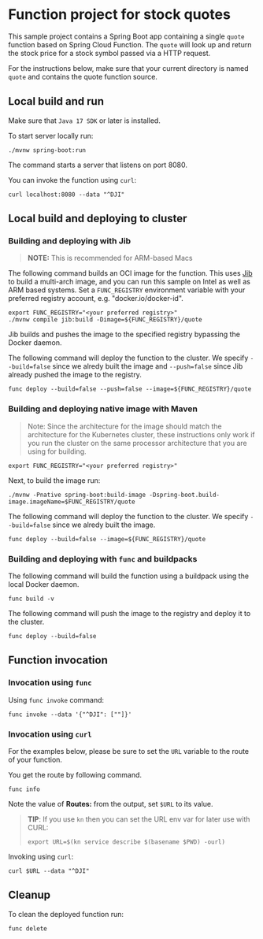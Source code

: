 # Function project for stock quotes

This sample project contains a Spring Boot app containing a single `quote` function based on Spring Cloud Function. The `quote` will look up and return the stock price for a stock symbol passed via a HTTP request.

For the instructions below, make sure that your current directory is named `quote` and contains the quote function source.

## Local build and run

Make sure that `Java 17 SDK` or later is installed.

To start server locally run:

```shell
./mvnw spring-boot:run
```

The command starts a server that listens on port 8080.

You can invoke the function using `curl`:

```shell
curl localhost:8080 --data "^DJI"
```

## Local build and deploying to cluster

### Building and deploying with Jib

> __NOTE:__ This is recommended for ARM-based Macs

The following command builds an OCI image for the function.
This uses [Jib](https://github.com/GoogleContainerTools/jib) to build a multi-arch image, and you can run this sample on Intel as well as ARM based systems.
Set a `FUNC_REGISTRY` environment variable with your preferred registry account, e.g. "docker.io/docker-id".

```shell
export FUNC_REGISTRY="<your preferred registry>"
./mvnw compile jib:build -Dimage=${FUNC_REGISTRY}/quote
```

Jib builds and pushes the image to the specified registry bypassing the Docker daemon.

The following command will deploy the function to the cluster. 
We specify `--build=false` since we alredy built the image and `--push=false` since Jib already pushed the image to the registry.

```shell
func deploy --build=false --push=false --image=${FUNC_REGISTRY}/quote
```

### Building and deploying native image with Maven

> Note: Since the architecture for the image should match the architecture for the Kubernetes cluster, these instructions only work if you run the cluster on the same processor architecture that you are using for building.

```shell
export FUNC_REGISTRY="<your preferred registry>"
```

Next, to build the image run:

```
./mvnw -Pnative spring-boot:build-image -Dspring-boot.build-image.imageName=$FUNC_REGISTRY/quote
```

The following command will deploy the function to the cluster. 
We specify `--build=false` since we alredy built the image.

```shell
func deploy --build=false --image=${FUNC_REGISTRY}/quote
```

### Building and deploying with `func` and buildpacks

The following command will build the function using a buildpack using the local Docker daemon.

```shell
func build -v
```

The following command will push the image to the registry and deploy it to the cluster.

```shell
func deploy --build=false
```

## Function invocation

### Invocation using `func`

Using `func invoke` command:

```shell
func invoke --data '{"^DJI": [""]}'
```

### Invocation using `curl`

For the examples below, please be sure to set the `URL` variable to the route of your function.

You get the route by following command.

```shell
func info
```

Note the value of **Routes:** from the output, set `$URL` to its value.

> __TIP__: If you use `kn` then you can set the URL env var for later use with CURL:
> ```shell
> export URL=$(kn service describe $(basename $PWD) -ourl)
> ```

Invoking using `curl`:

```shell
curl $URL --data "^DJI"
```

## Cleanup

To clean the deployed function run:

```shell
func delete
```
